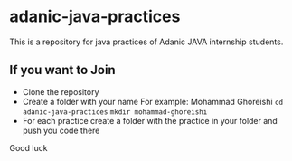 # adanic-java-practices
This is a repository for java practices of Adanic JAVA internship students.

  ## If you want to Join
  - Clone the repository
  - Create a folder with your name
      For example: Mohammad Ghoreishi 
        `cd adanic-java-practices`
        `mkdir mohammad-ghoreishi`
  - For each practice create a folder with the practice in your folder and push you code there


Good luck

